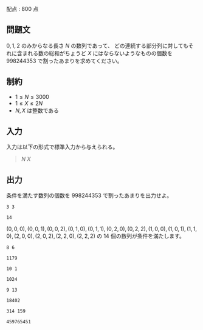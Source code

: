 配点 : $800$ 点

## 問題文

$0,1,2$ のみからなる長さ $N$ の数列であって、
どの連続する部分列に対してもそれに含まれる数の総和がちょうど $X$ にはならないようなものの個数を $998244353$ で割ったあまりを求めてください。

## 制約

- $1 \leq N \leq 3000$
- $1 \leq X \leq 2N$
- $N,X$ は整数である

## 入力

入力は以下の形式で標準入力から与えられる。

> $N$ $X$

## 出力

条件を満たす数列の個数を $998244353$ で割ったあまりを出力せよ。

```input1
3 3
```

```output1
14
```

$(0,0,0),(0,0,1),(0,0,2),(0,1,0),(0,1,1),(0,2,0),(0,2,2),(1,0,0),(1,0,1),(1,1,0),(2,0,0),(2,0,2),(2,2,0),(2,2,2)$ の $14$ 個の数列が条件を満たします。

```input2
8 6
```

```output2
1179
```

```input3
10 1
```

```output3
1024
```

```input4
9 13
```

```output4
18402
```

```input5
314 159
```

```output5
459765451
```